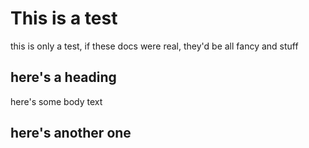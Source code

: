 ---
---

# This is a test

this is only a test, if these docs were real, they'd be all fancy and stuff

## here's a heading

here's some body text

## here's another one
